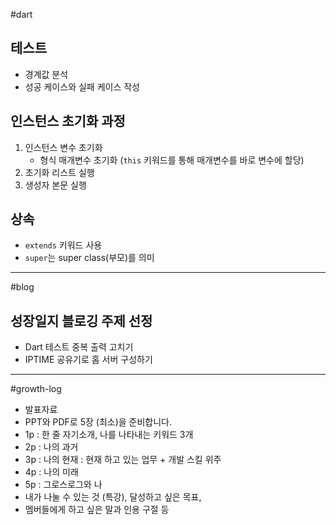 #dart
## 테스트
- 경계값 분석
- 성공 케이스와 실패 케이스 작성

## 인스턴스 초기화 과정
1. 인스턴스 변수 초기화
	- 형식 매개변수 초기화 (`this` 키워드를 통해 매개변수를 바로 변수에 할당)
2. 초기화 리스트 실행
3. 생성자 본문 실행

## 상속
- `extends` 키워드 사용
- `super`는 super class(부모)를 의미

---
#blog
## 성장일지 블로깅 주제 선정
- Dart 테스트 중복 출력 고치기
- IPTIME 공유기로 홈 서버 구성하기

---
#growth-log 

- 발표자료
- PPT와 PDF로 5장 (최소)을 준비합니다.
- 1p : 한 줄 자기소개, 나를 나타내는 키워드 3개
- 2p : 나의 과거
- 3p : 나의 현재 : 현재 하고 있는 업무 + 개발 스킬 위주
- 4p : 나의 미래
- 5p : 그로스로그와 나
- 내가 나눌 수 있는 것 (특강), 달성하고 싶은 목표,
- 멤버들에게 하고 싶은 말과 인용 구절 등